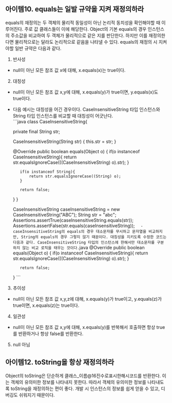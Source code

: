 ## 아이템10. equals는 일발 규약을 지켜 재정의하라
equals의 재정의는 두 객체의 물리적 동일성이 아닌 논리적 동치성을 확인해야할 때 이루어진다. 주로 값 클래스들이 이에 해당한다. Object의 기본 equals의 경우 인스턴스의 주소값을 비교하여 두 객체가 물리적으로 같은 지를 판단한다. 하지만 이를 재정의한다면 물리적으로는 달라도 논리적으로 같음을 나타낼 수 있다. equals의 재정의 시 지켜야할 일반 규약은 다음과 같다.  
  1. 반사성  
   - null이 아닌 모든 참조 값 x에 대해, x.equals(x)는 true이다.
  2. 대칭성  
   - null이 아닌 모든 참조 값 x,y에 대해, x.equals(y)가 true이면, y.equals(x)도 true이다.  
   - 다음 예시는 대칭성을 어긴 경우이다. CaseInsensitiveString 타입 인스턴스와 String 타입 인스턴스를 비교할 때 대칭성이 어긋난다.  
    ```java
        class CaseInsensitiveString{

        private final String str;

        CaseInsensitiveString(String str) {
            this.str = str;
        }

        @Override
        public boolean equals(Object o) {
            if(o instanceof CaseInsensitiveString){
                return str.equalsIgnoreCase(((CaseInsensitiveString) o).str);
            }

            if(o instanceof String){
                return str.equalsIgnoreCase((String) o);
            }

            return false;
        }
    }

        CaseInsensitiveString caseInsensitiveString = new CaseInsensitiveString("ABC");
        String str = "abc";
        Assertions.assertTrue(caseInsensitiveString.equals(str));
        Assertions.assertFalse(str.equals(caseInsensitiveString));
    ```  
    - caseInsensitiveString의 equals의 경우 대소문자를 무시하고 문자열을 비교하지만, String의 equals의 경우 그렇지 않기 때문이다. 대칭성을 지키도록 수정한 코드는 다음과 같다. CaseInsensitiveString 타입의 인스턴스에 한해서만 대소문자를 구분하지 않는 비교 로직을 태우는 것이다.
    ```java
        @Override
        public boolean equals(Object o) {
            if(o instanceof CaseInsensitiveString){
                return str.equalsIgnoreCase(((CaseInsensitiveString) o).str);
            }

            return false;
        }
    ```
    
  3. 추이성
   - null이 아닌 모든 참조 값 x,y,z에 대해, x.equals(y)가 true이고, y.equals(z)가 true이면, x.equals(z)는 true이다.
  4. 일관성
   - null이 아닌 모든 참조 값 x,y에 대해, x.equals(y)를 반복해서 호출하면 항상 true를 반환하거나 항상 false를 반환한다.
  5. null 아님
## 아이템12. toString을 항상 재정의하라
Object의 toString은 단순하게 클래스_이름@16진수로표시한해시코드를 반환한다. 이는 객체의 유의미한 정보를 나타내지 못한다. 따라서 객체의 유의미한 정보를 나타내도록 toString을 재정의하는 편이 좋다. 개발 시 인스턴스의 정보를 쉽게 얻을 수 있고, 디버깅도 쉬워지기 때문이다. 
